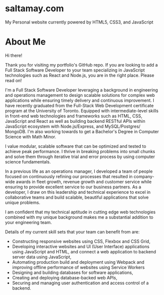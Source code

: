 # saltamay.com

My Personal website currently powered by HTML5, CSS3, and JavaScript

# About Me

Hi there!

Thank you for visiting my portfolio's GitHub repo. If you are looking to add a Full Stack Software Developer to your team specializing in JavaScript technologies such as React and Node.js, you are in the right place. Please read on!

I'm a Full Stack Software Developer leveraging a background in engineering and operations management to design scalable solutions for complex web applications while ensuring timely delivery and continuous improvement. I have recently graduated from the Full-Stack Web Development certificate program at the University of Toronto. Equipped with intermediate-level skills in front-end web technologies and frameworks such as HTML, CSS, JavaScript and React as well as building backend RESTful APIs within JavaScript ecosystem with Node.js/Express, and MySQL/Postgres/ MongoDB. I'm also working towards to get a Bachelor's Degree in Computer Science with Math Minor.

I value modular, scalable software that can be optimized and tested to achieve peak performance. I thrive in breaking problems into small chunks and solve them through iterative trial and error process by using computer science fundamentals.

In a previous life as an operations manager, I developed a team of people focused on continuously refining our processes that resulted in company-wide awards in fleet growth, revenue growth and customer service while ensuring to provide excellent service to our business partners. As a developer, I draw on this leadership and technical experience to excel in collaborative teams and build scalable, beautiful applications that solve unique problems.

I am confident that my technical aptitude in cutting edge web technologies combined with my unique background makes me a substantial addition to your engineering team.

Details of my current skill sets that your team can benefit from are:

- Constructing responsive websites using CSS, Flexbox and CSS Grid,
- Developing interactive websites and UI (User Interface) applications using JavaScript and HTML, and connect a web application to backend server data using JavaScript,
- Automating production build and deployment using Webpack and improving offline performance of websites using Service Workers
- Designing and building databases for software applications,
- Creating and deploying database-backed web APIs,
- Securing and managing user authentication and access control of a backend. 





